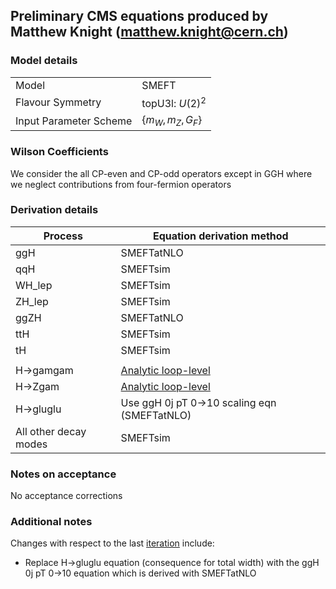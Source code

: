 ## Preliminary CMS equations produced by Matthew Knight (matthew.knight@cern.ch)

### Model details

|                        |                     |
|------------------------|---------------------|
| Model                  | SMEFT               |
| Flavour Symmetry       | topU3l: $U(2)^2$    |
| Input Parameter Scheme | $\{m_W, m_Z, G_F\}$ |

### Wilson Coefficients

We consider the all CP-even and CP-odd operators except in GGH where we neglect contributions from four-fermion operators

### Derivation details

| Process           | Equation derivation method                     |
|-------------------|------------------------------------------------|
| ggH               | SMEFTatNLO                                     |
| qqH               | SMEFTsim                                       |
| WH_lep            | SMEFTsim                                       |
| ZH_lep            | SMEFTsim                                       |
| ggZH              | SMEFTatNLO                                     |
| ttH               | SMEFTsim                                       |
| tH                | SMEFTsim                                       |
|                   |                                                |
| H->gamgam         | [Analytic loop-level](https://arxiv.org/abs/1807.11504)   |
| H->Zgam           | [Analytic loop-level](https://arxiv.org/abs/1801.01136)   |
| H->gluglu         | Use ggH 0j pT 0->10 scaling eqn (SMEFTatNLO)   |
| All other decay modes   | SMEFTsim


### Notes on acceptance
No acceptance corrections

### Additional notes
Changes with respect to the last [iteration](../CMS-prelim-SMEFT-topU3l_22_05_05) include:
- Replace H->gluglu equation (consequence for total width) with the ggH 0j pT 0->10 equation which is derived with SMEFTatNLO